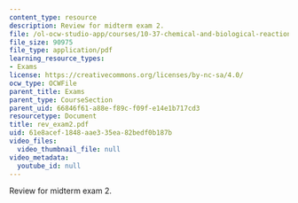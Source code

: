 ```yaml
---
content_type: resource
description: Review for midterm exam 2.
file: /ol-ocw-studio-app/courses/10-37-chemical-and-biological-reaction-engineering-spring-2007/61e8acef1848aae335ea82bedf0b187b_rev_exam2.pdf
file_size: 90975
file_type: application/pdf
learning_resource_types:
- Exams
license: https://creativecommons.org/licenses/by-nc-sa/4.0/
ocw_type: OCWFile
parent_title: Exams
parent_type: CourseSection
parent_uid: 66846f61-a88e-f89c-f09f-e14e1b717cd3
resourcetype: Document
title: rev_exam2.pdf
uid: 61e8acef-1848-aae3-35ea-82bedf0b187b
video_files:
  video_thumbnail_file: null
video_metadata:
  youtube_id: null
---
```

Review for midterm exam 2.